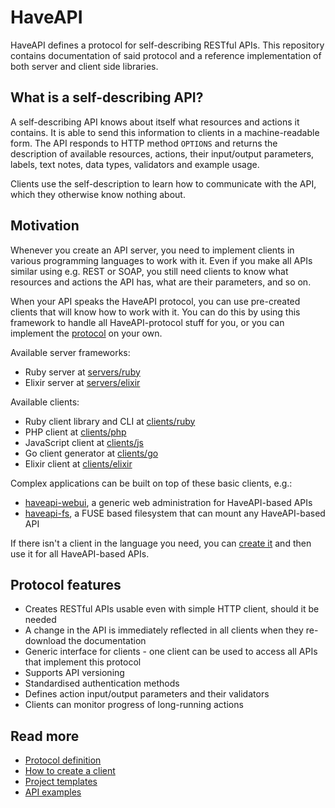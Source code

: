 HaveAPI
=======
HaveAPI defines a protocol for self-describing RESTful APIs. This repository
contains documentation of said protocol and a reference implementation of both
server and client side libraries.

## What is a self-describing API?
A self-describing API knows about itself what resources and actions it contains.
It is able to send this information to clients in a machine-readable form.
The API responds to HTTP method `OPTIONS` and returns the description
of available resources, actions, their input/output parameters, labels, text
notes, data types, validators and example usage.

Clients use the self-description to learn how to communicate with the API,
which they otherwise know nothing about.

## Motivation
Whenever you create an API server, you need to implement clients in various
programming languages to work with it. Even if you make all APIs similar using
e.g. REST or SOAP, you still need clients to know what resources and actions
the API has, what are their parameters, and so on.

When your API speaks the HaveAPI protocol, you can use pre-created clients that
will know how to work with it. You can do this by using this framework to
handle all HaveAPI-protocol stuff for you, or you can implement
the [protocol](doc/protocol.md) on your own.

Available server frameworks:

- Ruby server at [servers/ruby](servers/ruby)
- Elixir server at [servers/elixir](servers/elixir)

Available clients:

- Ruby client library and CLI at [clients/ruby](clients/ruby)
- PHP client at [clients/php](clients/php)
- JavaScript client at [clients/js](clients/js)
- Go client generator at [clients/go](clients/go)
- Elixir client at [clients/elixir](clients/elixir)

Complex applications can be built on top of these basic clients, e.g.:

- [haveapi-webui](https://github.com/vpsfreecz/haveapi-webui), a generic web
  administration for HaveAPI-based APIs
- [haveapi-fs](https://github.com/vpsfreecz/haveapi-fs), a FUSE based filesystem
  that can mount any HaveAPI-based API

If there isn't a client in the language you need, you can
[create it](doc/create-client.md) and then use it for all HaveAPI-based APIs.

## Protocol features
- Creates RESTful APIs usable even with simple HTTP client, should it be needed
- A change in the API is immediately reflected in all clients when they re-download the
  documentation
- Generic interface for clients - one client can be used to access all APIs
  that implement this protocol
- Supports API versioning
- Standardised authentication methods
- Defines action input/output parameters and their validators
- Clients can monitor progress of long-running actions

## Read more
 - [Protocol definition](doc/protocol.md)
 - [How to create a client](doc/create-client.md)
 - [Project templates](templates)
 - [API examples](examples)
